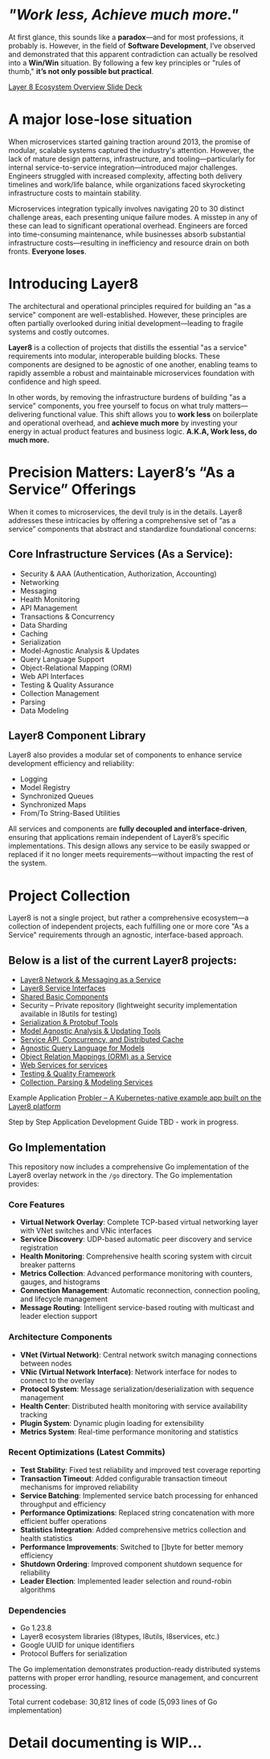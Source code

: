 # ***"Work less, Achieve much more."***
At first glance, this sounds like a **paradox**—and for most professions,
it probably is. However, in the field of **Software Development**, 
I’ve observed and demonstrated that this apparent contradiction can actually 
be resolved into a **Win/Win** situation. By following a few key principles or "rules of thumb," **it’s not 
only possible but practical**. 

[Layer 8 Ecosystem Overview Slide Deck](https://docs.google.com/presentation/d/e/2PACX-1vR7UtPNXRou5uORi-wxZgEYDdVDddT9QCwLH7hrFwnDWJVCx3iCjo6SalAt_jKokB9i_W7mPNU2ntBM/pub?start=false&loop=false&delayms=3000)
# A major lose-lose situation
When microservices started gaining traction around 2013, the promise of modular, scalable 
systems captured the industry's attention. However, the lack of mature design patterns, 
infrastructure, and tooling—particularly for internal service-to-service integration—introduced 
major challenges. Engineers struggled with increased complexity, affecting both delivery 
timelines and work/life balance, while organizations faced skyrocketing infrastructure 
costs to maintain stability.

Microservices integration typically involves navigating 20 to 30 distinct challenge areas, 
each presenting unique failure modes. A misstep in any of these can lead to significant 
operational overhead. Engineers are forced into time-consuming maintenance, while businesses 
absorb substantial infrastructure costs—resulting in inefficiency and resource drain on both 
fronts. **Everyone loses**.

# Introducing Layer8
The architectural and operational principles required for building an "as a service" component 
are well-established. However, these principles are often partially overlooked during initial 
development—leading to fragile systems and costly outcomes.

**Layer8** is a collection of projects that distills the essential "as a service" requirements 
into modular, interoperable building blocks. These components are designed to be agnostic of 
one another, enabling teams to rapidly assemble a robust and maintainable microservices 
foundation with confidence and high speed. 

In other words, by removing the infrastructure burdens of building "as a service" components, 
you free yourself to focus on what truly matters—delivering functional value. This shift 
allows you to **work less** on boilerplate and operational overhead, and **achieve much more** 
by investing your energy in actual product features and business logic. 
**A.K.A, Work less, do much more.**

# Precision Matters: Layer8’s “As a Service” Offerings
When it comes to microservices, the devil truly is in the details. Layer8 addresses these 
intricacies by offering a comprehensive set of “as a service” components that abstract and 
standardize foundational concerns:

## Core Infrastructure Services (As a Service):

- Security & AAA (Authentication, Authorization, Accounting)
- Networking
- Messaging
- Health Monitoring
- API Management
- Transactions & Concurrency
- Data Sharding
- Caching
- Serialization
- Model-Agnostic Analysis & Updates
- Query Language Support
- Object-Relational Mapping (ORM)
- Web API Interfaces
- Testing & Quality Assurance
- Collection Management
- Parsing
- Data Modeling

## Layer8 Component Library
Layer8 also provides a modular set of components to enhance service development efficiency 
and reliability:

- Logging
- Model Registry
- Synchronized Queues
- Synchronized Maps
- From/To String-Based Utilities

All services and components are **fully decoupled and interface-driven**, ensuring that 
applications remain independent of Layer8’s specific implementations. 
This design allows any service to be easily swapped or replaced if it no longer 
meets requirements—without impacting the rest of the system.

# Project Collection
Layer8 is not a single project, but rather a comprehensive ecosystem—a collection of 
independent projects, each fulfilling one or more core "As a Service" requirements through 
an agnostic, interface-based approach.

## Below is a list of the current Layer8 projects:

- [Layer8 Network & Messaging as a Service](https://github.com/saichler/layer8)
- [Layer8 Service Interfaces](https://github.com/saichler/l8types)
- [Shared Basic Components](https://github.com/saichler/l8utils)
- Security – Private repository (lightweight security implementation available in l8utils for testing)
- [Serialization & Protobuf Tools](https://github.com/saichler/l8srlz)
- [Model Agnostic Analysis & Updating Tools](https://github.com/saichler/reflect)
- [Service API, Concurrency, and Distributed Cache](https://github.com/saichler/l8services)
- [Agnostic Query Language for Models](https://github.com/saichler/gsql) 
- [Object Relation Mappings (ORM) as a Service](https://github.com/saichler/l8orm)
- [Web Services for services](https://github.com/saichler/l8web)
- [Testing & Quality Framework](https://github.com/saichler/l8test)
- [Collection, Parsing & Modeling Services](https://github.com/saichler/collect)

Example Application
[Probler – A Kubernetes-native example app built on the Layer8 platform](https://github.com/saichler/probler)

Step by Step Application Development Guide
TBD - work in progress.

## Go Implementation

This repository now includes a comprehensive Go implementation of the Layer8 overlay network in the `/go` directory. The Go implementation provides:

### Core Features
- **Virtual Network Overlay**: Complete TCP-based virtual networking layer with VNet switches and VNic interfaces
- **Service Discovery**: UDP-based automatic peer discovery and service registration
- **Health Monitoring**: Comprehensive health scoring system with circuit breaker patterns
- **Metrics Collection**: Advanced performance monitoring with counters, gauges, and histograms
- **Connection Management**: Automatic reconnection, connection pooling, and lifecycle management
- **Message Routing**: Intelligent service-based routing with multicast and leader election support

### Architecture Components
- **VNet (Virtual Network)**: Central network switch managing connections between nodes
- **VNic (Virtual Network Interface)**: Network interface for nodes to connect to the overlay
- **Protocol System**: Message serialization/deserialization with sequence management
- **Health Center**: Distributed health monitoring with service availability tracking
- **Plugin System**: Dynamic plugin loading for extensibility
- **Metrics System**: Real-time performance monitoring and statistics

### Recent Optimizations (Latest Commits)
- **Test Stability**: Fixed test reliability and improved test coverage reporting
- **Transaction Timeout**: Added configurable transaction timeout mechanisms for improved reliability
- **Service Batching**: Implemented service batch processing for enhanced throughput and efficiency
- **Performance Optimizations**: Replaced string concatenation with more efficient buffer operations
- **Statistics Integration**: Added comprehensive metrics collection and health statistics
- **Performance Improvements**: Switched to []byte for better memory efficiency
- **Shutdown Ordering**: Improved component shutdown sequence for reliability
- **Leader Election**: Implemented leader selection and round-robin algorithms

### Dependencies
- Go 1.23.8
- Layer8 ecosystem libraries (l8types, l8utils, l8services, etc.)
- Google UUID for unique identifiers
- Protocol Buffers for serialization

The Go implementation demonstrates production-ready distributed systems patterns with proper error handling, resource management, and concurrent processing.

Total current codebase: 30,812 lines of code (5,093 lines of Go implementation)

# Detail documenting is WIP...
